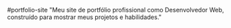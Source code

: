 #portfolio-site
 "Meu site de portfólio profissional como Desenvolvedor Web, construído para mostrar meus projetos e habilidades."
